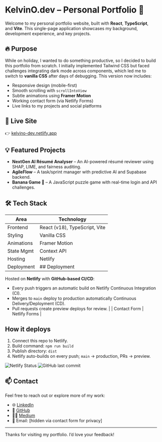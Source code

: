 # KelvinO.dev – Personal Portfolio 💼

Welcome to my personal portfolio website, built with **React**, **TypeScript**, and **Vite**. This single-page application showcases my background, development experience, and key projects.

## 🔥 Purpose

While on holiday, I wanted to do something productive,  so I decided to build this portfolio from scratch. I initially implemented Tailwind CSS but faced challenges integrating dark mode across components, which led me to switch to **vanilla CSS** after days of debugging. This version now includes:

- Responsive design (mobile-first)
- Smooth scrolling with `scrollIntoView`
- Subtle animations using **Framer Motion**
- Working contact form (via Netlify Forms)
- Live links to my projects and social platforms

## 🚀 Live Site

👉 [kelvino-dev.netlify.app](https://kelvino-dev.netlify.app)

## 💡 Featured Projects

- **NextGen AI Résumé Analyser** – An AI-powered résumé reviewer using SHAP, LIME, and fairness auditing.
- **AgileFlow** – A task/sprint manager with predictive AI and Supabase backend.
- **Banana Game 🍌** – A JavaScript puzzle game with real-time login and API challenges.

## 🛠️ Tech Stack

| Area           | Technology                      |
|----------------|----------------------------------|
| Frontend       | React (v18), TypeScript, Vite    |
| Styling        | Vanilla CSS                     |
| Animations     | Framer Motion                   |
| State Mgmt     | Context API                     |
| Hosting        | Netlify                         |
| Deployment     | ## Deployment
Hosted on **Netlify** with **GitHub‑based CI/CD**:
- Every push triggers an automatic build on Netlify Continuous Integration (CI).
- Merges to `main` deploy to production automatically Continuous Delivery/Deployment (CD).
- Pull requests create preview deploys for review.        |
| Contact Form   | Netlify Forms                   |

## How it deploys
1) Connect this repo to Netlify.
2) Build command: `npm run build`
3) Publish directory: `dist`
4) Netlify auto-builds on every push; `main` → production, PRs → preview.

![Netlify Status](https://api.netlify.com/api/v1/badges/kelvino-dev.netlify.app/deploy-status)
![GitHub last commit](https://img.shields.io/github/last-commit/1Kelv/kelvino-dev)

## 📫 Contact

Feel free to reach out or explore more of my work:

- 🌐 [LinkedIn](https://www.linkedin.com/in/kelvinosupo/)
- 🐙 [GitHub](https://github.com/1Kelv)
- ✍🏾 [Medium](https://medium.com/@kelvinosupo)
- 📧 Email: [hidden via contact form for privacy]

---

Thanks for visiting my portfolio. I’d love your feedback!

